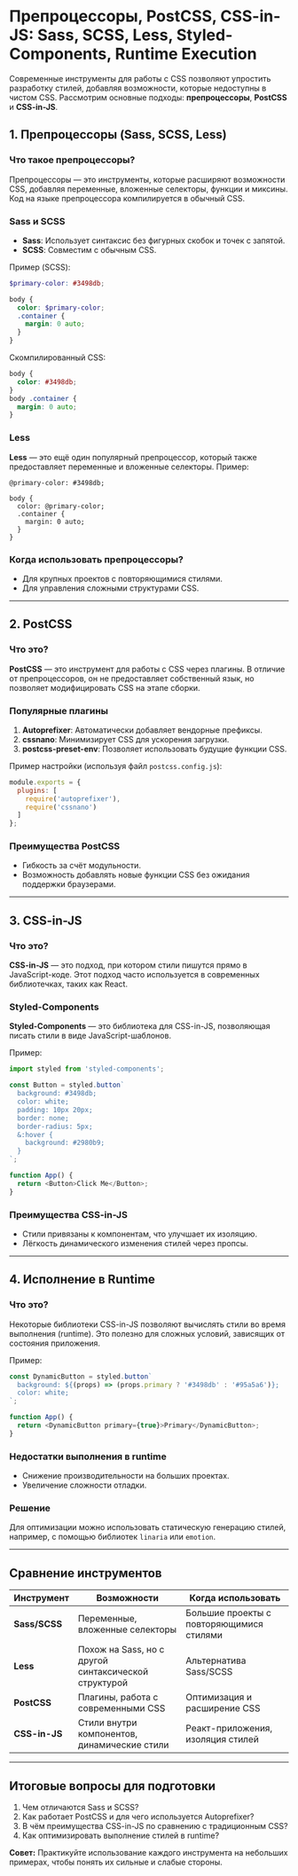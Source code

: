 # Препроцессоры, PostCSS, CSS-in-JS: Sass, SCSS, Less, Styled-Components, Runtime Execution

Современные инструменты для работы с CSS позволяют упростить разработку стилей, добавляя возможности, которые недоступны в чистом CSS. Рассмотрим основные подходы: **препроцессоры**, **PostCSS** и **CSS-in-JS**.

## 1. Препроцессоры (Sass, SCSS, Less)

### Что такое препроцессоры?
Препроцессоры — это инструменты, которые расширяют возможности CSS, добавляя переменные, вложенные селекторы, функции и миксины. Код на языке препроцессора компилируется в обычный CSS.

### Sass и SCSS
- **Sass**: Использует синтаксис без фигурных скобок и точек с запятой.
- **SCSS**: Совместим с обычным CSS.

Пример (SCSS):
```scss
$primary-color: #3498db;

body {
  color: $primary-color;
  .container {
    margin: 0 auto;
  }
}
```
Скомпилированный CSS:
```css
body {
  color: #3498db;
}
body .container {
  margin: 0 auto;
}
```

### Less
**Less** — это ещё один популярный препроцессор, который также предоставляет переменные и вложенные селекторы.
Пример:
```less
@primary-color: #3498db;

body {
  color: @primary-color;
  .container {
    margin: 0 auto;
  }
}
```

### Когда использовать препроцессоры?
- Для крупных проектов с повторяющимися стилями.
- Для управления сложными структурами CSS.

---

## 2. PostCSS

### Что это?
**PostCSS** — это инструмент для работы с CSS через плагины. В отличие от препроцессоров, он не предоставляет собственный язык, но позволяет модифицировать CSS на этапе сборки.

### Популярные плагины
1. **Autoprefixer**: Автоматически добавляет вендорные префиксы.
2. **cssnano**: Минимизирует CSS для ускорения загрузки.
3. **postcss-preset-env**: Позволяет использовать будущие функции CSS.

Пример настройки (используя файл `postcss.config.js`):
```javascript
module.exports = {
  plugins: [
    require('autoprefixer'),
    require('cssnano')
  ]
};
```

### Преимущества PostCSS
- Гибкость за счёт модульности.
- Возможность добавлять новые функции CSS без ожидания поддержки браузерами.

---

## 3. CSS-in-JS

### Что это?
**CSS-in-JS** — это подход, при котором стили пишутся прямо в JavaScript-коде. Этот подход часто используется в современных библиотечках, таких как React.

### Styled-Components
**Styled-Components** — это библиотека для CSS-in-JS, позволяющая писать стили в виде JavaScript-шаблонов.

Пример:
```javascript
import styled from 'styled-components';

const Button = styled.button`
  background: #3498db;
  color: white;
  padding: 10px 20px;
  border: none;
  border-radius: 5px;
  &:hover {
    background: #2980b9;
  }
`;

function App() {
  return <Button>Click Me</Button>;
}
```

### Преимущества CSS-in-JS
- Стили привязаны к компонентам, что улучшает их изоляцию.
- Лёгкость динамического изменения стилей через пропсы.

---

## 4. Исполнение в Runtime

### Что это?
Некоторые библиотеки CSS-in-JS позволяют вычислять стили во время выполнения (runtime). Это полезно для сложных условий, зависящих от состояния приложения.

Пример:
```javascript
const DynamicButton = styled.button`
  background: ${(props) => (props.primary ? '#3498db' : '#95a5a6')};
  color: white;
`;

function App() {
  return <DynamicButton primary={true}>Primary</DynamicButton>;
}
```

### Недостатки выполнения в runtime
- Снижение производительности на больших проектах.
- Увеличение сложности отладки.

### Решение
Для оптимизации можно использовать статическую генерацию стилей, например, с помощью библиотек `linaria` или `emotion`.

---

## Сравнение инструментов

| Инструмент           | Возможности                              | Когда использовать                          |
|----------------------|-----------------------------------------|--------------------------------------------|
| **Sass/SCSS**        | Переменные, вложенные селекторы         | Большие проекты с повторяющимися стилями   |
| **Less**             | Похож на Sass, но с другой синтаксической структурой | Альтернатива Sass/SCSS                    |
| **PostCSS**          | Плагины, работа с современными CSS      | Оптимизация и расширение CSS               |
| **CSS-in-JS**        | Стили внутри компонентов, динамические стили | Реакт-приложения, изоляция стилей         |

---

## Итоговые вопросы для подготовки
1. Чем отличаются Sass и SCSS?
2. Как работает PostCSS и для чего используется Autoprefixer?
3. В чём преимущества CSS-in-JS по сравнению с традиционным CSS?
4. Как оптимизировать выполнение стилей в runtime?

**Совет:** Практикуйте использование каждого инструмента на небольших примерах, чтобы понять их сильные и слабые стороны.

